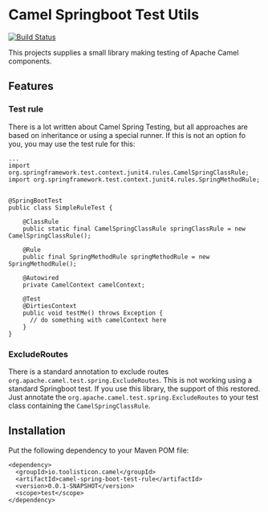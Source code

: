 # Camel Springboot Test Utils
[![Build Status](https://travis-ci.org/toolisticon/camel-spring-boot-testutils.svg?branch=master)](https://travis-ci.org/toolisticon/camel-spring-boot-testutils.svg?branch=master)

This projects supplies a small library making testing of Apache Camel components. 

## Features

### Test rule

There is a lot written about Camel Spring Testing, but all approaches are based on inheritance 
or using a special runner. If this is not an option fo you, you may use the test rule for this:

    ...
    import org.springframework.test.context.junit4.rules.CamelSpringClassRule;
    import org.springframework.test.context.junit4.rules.SpringMethodRule;
  
  
    @SpringBootTest
    public class SimpleRuleTest {
    
        @ClassRule
        public static final CamelSpringClassRule springClassRule = new CamelSpringClassRule();
    
        @Rule
        public final SpringMethodRule springMethodRule = new SpringMethodRule();
  
        @Autowired
        private CamelContext camelContext;
    
        @Test
        @DirtiesContext
        public void testMe() throws Exception {
          // do something with camelContext here
        }
    } 
      
### ExcludeRoutes

There is a standard annotation to exclude routes `org.apache.camel.test.spring.ExcludeRoutes`. This is not 
working using a standard Springboot test. If you use this library, the support of this restored. Just annotate
the `org.apache.camel.test.spring.ExcludeRoutes` to your test class containing the `CamelSpringClassRule`. 

## Installation

Put the following dependency to your Maven POM file:

    <dependency>
      <groupId>io.toolisticon.camel</groupId>
      <artifactId>camel-spring-boot-test-rule</artifactId>
      <version>0.0.1-SNAPSHOT</version>
      <scope>test</scope>
    </dependency>
